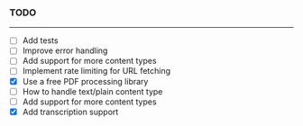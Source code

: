 
### TODO
---

- [ ] Add tests
- [ ] Improve error handling
- [ ] Add support for more content types
- [ ] Implement rate limiting for URL fetching
- [x] Use a free PDF processing library
- [ ] How to handle text/plain content type
- [ ] Add support for more content types
- [x] Add transcription support
